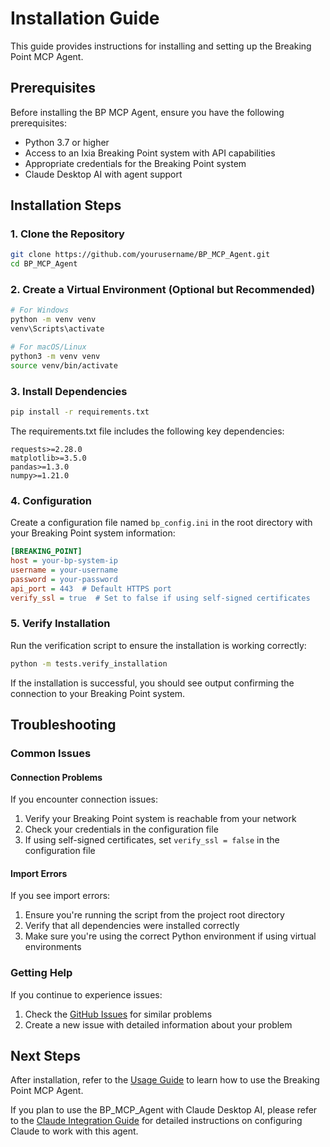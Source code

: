 # Installation Guide

This guide provides instructions for installing and setting up the Breaking Point MCP Agent.

## Prerequisites

Before installing the BP MCP Agent, ensure you have the following prerequisites:

- Python 3.7 or higher
- Access to an Ixia Breaking Point system with API capabilities
- Appropriate credentials for the Breaking Point system
- Claude Desktop AI with agent support

## Installation Steps

### 1. Clone the Repository

```bash
git clone https://github.com/yourusername/BP_MCP_Agent.git
cd BP_MCP_Agent
```

### 2. Create a Virtual Environment (Optional but Recommended)

```bash
# For Windows
python -m venv venv
venv\Scripts\activate

# For macOS/Linux
python3 -m venv venv
source venv/bin/activate
```

### 3. Install Dependencies

```bash
pip install -r requirements.txt
```

The requirements.txt file includes the following key dependencies:

```
requests>=2.28.0
matplotlib>=3.5.0
pandas>=1.3.0
numpy>=1.21.0
```

### 4. Configuration

Create a configuration file named `bp_config.ini` in the root directory with your Breaking Point system information:

```ini
[BREAKING_POINT]
host = your-bp-system-ip
username = your-username
password = your-password
api_port = 443  # Default HTTPS port
verify_ssl = true  # Set to false if using self-signed certificates
```

### 5. Verify Installation

Run the verification script to ensure the installation is working correctly:

```bash
python -m tests.verify_installation
```

If the installation is successful, you should see output confirming the connection to your Breaking Point system.

## Troubleshooting

### Common Issues

#### Connection Problems

If you encounter connection issues:

1. Verify your Breaking Point system is reachable from your network
2. Check your credentials in the configuration file
3. If using self-signed certificates, set `verify_ssl = false` in the configuration file

#### Import Errors

If you see import errors:

1. Ensure you're running the script from the project root directory
2. Verify that all dependencies were installed correctly
3. Make sure you're using the correct Python environment if using virtual environments

### Getting Help

If you continue to experience issues:

1. Check the [GitHub Issues](https://github.com/yourusername/BP_MCP_Agent/issues) for similar problems
2. Create a new issue with detailed information about your problem

## Next Steps

After installation, refer to the [Usage Guide](usage_guide.md) to learn how to use the Breaking Point MCP Agent.

If you plan to use the BP_MCP_Agent with Claude Desktop AI, please refer to the [Claude Integration Guide](claude_integration.md) for detailed instructions on configuring Claude to work with this agent.
